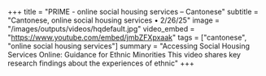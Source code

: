 +++
title = "PRIME - online social housing services – Cantonese"
subtitle = "Cantonese, online social housing services • 2/26/25"
image = "/images/outputs/videos/hqdefault.jpg"
video_embed = "https://www.youtube.com/embed/jmbZFXpxaak"
tags = ["cantonese", "online social housing services"]
summary = "Accessing Social Housing Services Online: Guidance for Ethnic Minorities This video shares key research findings about the experiences of ethnic"
+++
